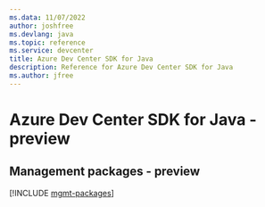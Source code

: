 ```yaml
---
ms.data: 11/07/2022
author: joshfree
ms.devlang: java
ms.topic: reference
ms.service: devcenter
title: Azure Dev Center SDK for Java
description: Reference for Azure Dev Center SDK for Java
ms.author: jfree
---
```

# Azure Dev Center SDK for Java - preview

## Management packages - preview
[!INCLUDE [mgmt-packages](dev-center-mgmt-index.md)]